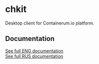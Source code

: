 # chkit
Desktop client for Containerum.io platform.


## Documentation
[See full ENG documentation](https://github.com/containerum/chkit/wiki)  
[See full RUS documentation](https://containerum.com/documentation/cli-tool)
